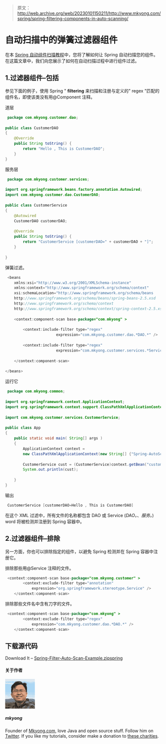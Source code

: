 > 原文：<http://web.archive.org/web/20230101150211/http://www.mkyong.com/spring/spring-filtering-components-in-auto-scanning/>

# 自动扫描中的弹簧过滤器组件

在本 [Spring 自动组件扫描教程](http://web.archive.org/web/20190816013001/http://www.mkyong.com/spring/spring-auto-scanning-components/)中，您将了解如何让 Spring 自动扫描您的组件。在这篇文章中，我们向您展示了如何在自动扫描过程中进行组件过滤。

## 1.过滤器组件–包括

参见下面的例子，使用 Spring " **filtering** 来扫描和注册与定义的" regex "匹配的组件名，即使该类没有用@Component 注释。

道层

```java
 package com.mkyong.customer.dao;

public class CustomerDAO 
{
	@Override
	public String toString() {
		return "Hello , This is CustomerDAO";
	}	
} 
```

服务层

```java
 package com.mkyong.customer.services;

import org.springframework.beans.factory.annotation.Autowired;
import com.mkyong.customer.dao.CustomerDAO;

public class CustomerService 
{
	@Autowired
	CustomerDAO customerDAO;

	@Override
	public String toString() {
		return "CustomerService [customerDAO=" + customerDAO + "]";
	}

} 
```

弹簧过滤。

```java
 <beans 
	xmlns:xsi="http://www.w3.org/2001/XMLSchema-instance"
	xmlns:context="http://www.springframework.org/schema/context"
	xsi:schemaLocation="http://www.springframework.org/schema/beans
	http://www.springframework.org/schema/beans/spring-beans-2.5.xsd
	http://www.springframework.org/schema/context
	http://www.springframework.org/schema/context/spring-context-2.5.xsd">

	<context:component-scan base-package="com.mkyong" >

		<context:include-filter type="regex" 
                       expression="com.mkyong.customer.dao.*DAO.*" />

		<context:include-filter type="regex" 
                       expression="com.mkyong.customer.services.*Service.*" />

	</context:component-scan>

</beans> 
```

运行它

```java
 package com.mkyong.common;

import org.springframework.context.ApplicationContext;
import org.springframework.context.support.ClassPathXmlApplicationContext;

import com.mkyong.customer.services.CustomerService;

public class App 
{
    public static void main( String[] args )
    {
    	ApplicationContext context = 
		new ClassPathXmlApplicationContext(new String[] {"Spring-AutoScan.xml"});

    	CustomerService cust = (CustomerService)context.getBean("customerService");
    	System.out.println(cust);

    }
} 
```

输出

```java
 CustomerService [customerDAO=Hello , This is CustomerDAO] 
```

在这个 XML 过滤中，所有文件的名称都包含 DAO 或 Service (*DAO。*、*服务。*) word 将被检测并注册到 Spring 容器中。

## 2.过滤器组件–排除

另一方面，你也可以排除指定的组件，以避免 Spring 检测并在 Spring 容器中注册它。

排除那些用@Service 注释的文件。

```java
 <context:component-scan base-package="com.mkyong.customer" >
		<context:exclude-filter type="annotation" 
			expression="org.springframework.stereotype.Service" />		
	</context:component-scan> 
```

排除那些文件名中含有刀字的文件。

```java
 <context:component-scan base-package="com.mkyong" >
		<context:exclude-filter type="regex" 
			expression="com.mkyong.customer.dao.*DAO.*" />		
	</context:component-scan> 
```

## 下载源代码

Download It – [Spring-Filter-Auto-Scan-Example.zip](http://web.archive.org/web/20190816013001/http://www.mkyong.com/wp-content/uploads/2010/03/Spring-Filter-Auto-Scan-Example.zip)[spring](http://web.archive.org/web/20190816013001/https://www.mkyong.com/tag/spring/)<input type="hidden" id="mkyong-postId" value="3865">

#### 关于作者

![author image](img/1a4aee6b055f2486cda6d07ca643fb4a.png)

##### mkyong

Founder of [Mkyong.com](http://web.archive.org/web/20190816013001/http://mkyong.com/), love Java and open source stuff. Follow him on [Twitter](http://web.archive.org/web/20190816013001/https://twitter.com/mkyong). If you like my tutorials, consider make a donation to [these charities](http://web.archive.org/web/20190816013001/http://www.mkyong.com/blog/donate-to-charity/).